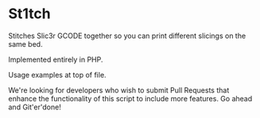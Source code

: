 # St1tch

Stitches Slic3r GCODE together so you can print different slicings on the same bed.

Implemented entirely in PHP.

Usage examples at top of file.

We're looking for developers who wish to submit Pull Requests that enhance the functionality of this script to include more features.  Go ahead and Git'er'done!
